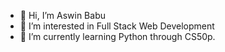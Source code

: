 - 👋 Hi, I’m Aswin Babu
- 👀 I’m interested in Full Stack Web Development 
- 🌱 I’m currently learning Python through CS50p.


<!---
aswinbabu35/aswinbabu35 is a ✨ special ✨ repository because its `README.md` (this file) appears on your GitHub profile.
You can click the Preview link to take a look at your changes.
--->
